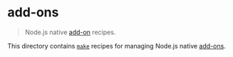 # add-ons

> Node.js native [add-on][node-js-add-ons] recipes.

<!-- Section to include introductory text. Make sure to keep an empty line after the intro `section` element and another before the `/section` close. -->

<section class="intro">

This directory contains [`make`][make] recipes for managing Node.js native [add-ons][node-js-add-ons].

</section>

<!-- /.intro -->

<!-- Section to include notes. Make sure to keep an empty line after the `section` element and another before the `/section` close. -->

<section class="notes">

</section>

<!-- /.notes -->

<!-- Section for all links. Make sure to keep an empty line after the `section` element and another before the `/section` close. -->

<section class="links">

[make]: https://www.gnu.org/software/make/
[node-js-add-ons]: https://nodejs.org/api/addons.html

</section>

<!-- /.links -->
